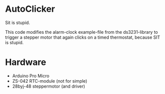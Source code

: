 # AutoClicker

Sit is stupid. 

This code modifies the alarm-clock example-file from the ds3231-library to trigger a stepper motor that again clicks on a timed thermostat, because SIT is stupid. 

# Hardware

* Arduino Pro Micro
* ZS-042 RTC-module (not for simple)
* 28byj-48 steppermotor (and driver)

